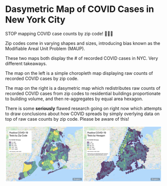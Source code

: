 # Dasymetric Map of COVID Cases in New York City

STOP mapping COVID case counts by zip code! 🙅‍♀️🚫

Zip codes come in varying shapes and sizes, introducing bias known as the Modifiable Areal Unit Problem (MAUP).

These two maps both display the # of recorded COVID cases in NYC. Very different takeaways.

The map on the left is a simple choropleth map displaying raw counts of recorded COVID cases by zip code.

The map on the right is a dasymetric map which redistributes raw counts of recorded COVID cases from zip codes to residential buildings proportionate to building volume, and then re-aggregates by equal area hexagon.

There is some **seriously** flawed research going on right now which attempts to draw conclusions about how COVID spreads by simply overlying data on top of raw case counts by zip code. Please be aware of this!

![alt text](assets/covid_zipcode_hexagon_wgeary.png "Title")
